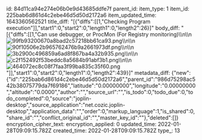 id: 84d11ca94e274e06b0e9d43685ddfe7f
parent_id: 
item_type: 1
item_id: 225bab6d861d4c2ebe46d5d50d2172a6
item_updated_time: 1643360562521
title_diff: "[{\"diffs\":[[1,\"Checking Program execution\"]],\"start1\":0,\"start2\":0,\"length1\":0,\"length2\":26}]"
body_diff: "[{\"diffs\":[[1,\"Can use debugger, or ProcMon (For Registry monitoring)\\\n\\\n![99fb93200670a8bad2c57218bb61ca93.png](:/135cbdcf437b43068e64906fc176e0d7)\\\n\\\n![90f10506e2b965762476b9a2661973df.png](:/38af951baeac4ec3bf52910523e5d66d)\\\n\\\n![3b2900c496859a6ad8f867ba4a32b935.png](:/b685b42080da4172b9661c61638138d8)\\\n\\\n![c2f152492f53beddc8a5684b91abf3b1.png](:/a8c9711a8683428b9893bafbfbd9c145)\\\n\\\n![464072ec8c08f7faa3f99ba835c35f60.png](:/2fe87d445c8f40229866c50d7fbcb261)\"]],\"start1\":0,\"start2\":0,\"length1\":0,\"length2\":439}]"
metadata_diff: {"new":{"id":"225bab6d861d4c2ebe46d5d50d2172a6","parent_id":"986d75298ac542b38075779da7f69186","latitude":"0.00000000","longitude":"0.00000000","altitude":"0.0000","author":"","source_url":"","is_todo":0,"todo_due":0,"todo_completed":0,"source":"joplin-desktop","source_application":"net.cozic.joplin-desktop","application_data":"","order":0,"markup_language":1,"is_shared":0,"share_id":"","conflict_original_id":"","master_key_id":""},"deleted":[]}
encryption_cipher_text: 
encryption_applied: 0
updated_time: 2022-01-28T09:09:15.782Z
created_time: 2022-01-28T09:09:15.782Z
type_: 13